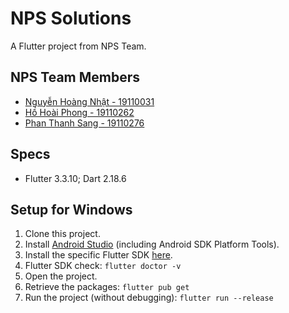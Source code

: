 # NPS Solutions

A Flutter project from NPS Team.

## NPS Team Members
- [Nguyễn Hoàng Nhật - 19110031](https://www.facebook.com/fb.nhat)
- [Hồ Hoài Phong - 19110262](https://www.facebook.com/hohoai.phong.98)
- [Phan Thanh Sang - 19110276](https://www.facebook.com/sangphan.45)

## Specs
- Flutter 3.3.10; Dart 2.18.6

## Setup for Windows
1. Clone this project.
2. Install [Android Studio](https://developer.android.com/studio) (including Android SDK Platform Tools).
3. Install the specific Flutter SDK [here](https://docs.flutter.dev/development/tools/sdk/releases).
4. Flutter SDK check: ```flutter doctor -v```
5. Open the project.
6. Retrieve the packages: ```flutter pub get```
7. Run the project (without debugging): ```flutter run --release```
